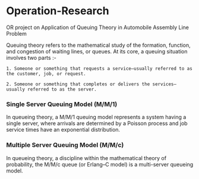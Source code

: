 # Operation-Research
OR project on Application of Queuing Theory in Automobile Assembly Line Problem

Queuing theory refers to the mathematical study of the formation, function, and 
congestion of waiting lines, or queues.
At its core, a queuing situation involves two parts :-

    1. Someone or something that requests a service—usually referred to as the customer, job, or request.
    
    2. Someone or something that completes or delivers the services—usually referred to as the server.
    
### Single Server Queuing Model (M/M/1)

In queueing theory, a M/M/1 queuing model represents a system having a 
single server, where arrivals are determined by a Poisson process and job 
service times have an exponential distribution.

### Multiple Server Queuing Model (M/M/c)

In queueing theory, a discipline within the mathematical theory of 
probability, the M/M/c queue (or Erlang–C model) is a multi-server 
queueing model. 
